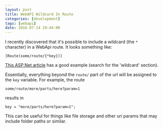 ```yaml
---
layout: post
title: WebAPI Wildcard In Route
categories: [development]
tags: [webapi]
date: 2016-07-14 19:44:00
---
```


I recently discovered that it's possible to include a wildcard (the `*` character) in a WebApi route. It looks something like:

```
[Route(some/route/{*key})]
```

<!--more-->

[This ASP.Net article](http://www.asp.net/web-api/overview/web-api-routing-and-actions/create-a-rest-api-with-attribute-routing) has a good example (search for the 'wildcard' section).

Essentially, everything beyond the `route/` part of the url will be assigned to the `key` variable. For example, the route

`some/route/more/parts/here?param=1`

results in 

```
key = "more/parts/here?param=1";
```

This can be useful for things like file storage and other uri params that may include folder paths or similar.